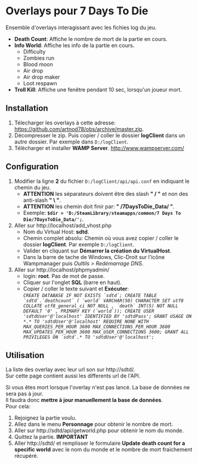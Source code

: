 # Overlays pour 7 Days To Die
Ensemble d'overlays interagissant avec les fichies log du jeu.
* **Death Count**: Affiche le nombre de mort de la partie en cours.
* **Info World**: Affiche les info de la partie en cours.
  * Difficulty
  * Zombies run
  * Blood moon
  * Air drop
  * Air drop maker
  * Loot respawn
* **Troll Kill**: Affiche une fenêtre pendant 10 sec, lorsqu'un joueur mort.  

## Installation
1. Télecharger les overlays à cette adresse: https://github.com/artnod78/obs/archive/master.zip.  
1. Décompresser le zip. Puis copier / coller le dossier **logClient** dans un autre dossier. Par exemple dans `D:/logClient`.
1. Télécharger et installer **WAMP Server**. http://www.wampserver.com/

## Configuration
1. Modifier la ligne **2** du fichier `D:/logClient/api/api.conf` en indiquant le chemin du jeu. 
   * **ATTENTION** les séparateurs doivent être des slash **" / "** et non des anti-slash **" \ "**.
   * **ATTENTION** les chemin doit finir par: **" /7DaysToDie_Data/ "**.
   * Exemple: **`$dir = 'D:/SteamLibrary/steamapps/common/7 Days To Die/7DaysToDie_Data/';`**.
1. Aller sur http://localhost/add_vhost.php
   * Nom du Virtual Host: **sdtd**.
   * Chemin complet absolu: Chemin où vous avez copier / coller le dossier **logClient**. Par exemple `D:/logClient`.
   * Valider en cliquant sur **Démarrer la création du VirtualHost**. 
   * Dans la barre de tache de Windows, Clic-Droit sur l'icône Wampmanager puis *Oultils > Redémarrage DNS*.  
1. Aller sur http://localhost/phpmyadmin/
   * login: **root**. Pas de mot de passe.
   * Cliquer sur l'onglet **SQL** (barre en haut).  
   * Copier / coller le texte suivant et **Exécuter**:  
*```CREATE DATABASE IF NOT EXISTS `sdtd`;
CREATE TABLE `sdtd`.`deathcount` ( `world` VARCHAR(50) CHARACTER SET utf8 COLLATE utf8_general_ci NOT NULL , `death` INT(5) NOT NULL DEFAULT '0' , PRIMARY KEY (`world`));
CREATE USER 'sdtdUser'@'localhost' IDENTIFIED BY 'sdtdPass';
GRANT USAGE ON *.* TO 'sdtdUser'@'localhost' REQUIRE NONE WITH MAX_QUERIES_PER_HOUR 3600 MAX_CONNECTIONS_PER_HOUR 3600 MAX_UPDATES_PER_HOUR 3600 MAX_USER_CONNECTIONS 3600;
GRANT ALL PRIVILEGES ON `sdtd`.* TO 'sdtdUser'@'localhost';```*

## Utilisation
La liste des overlay avec leur url son sur http://sdtd/.  
Sur cette page contient aussi les differents url de l'API.  

Si vous êtes mort lorsque l'overlay n'est pas lancé. La base de données ne sera pas à jour.  
Il faudra donc **mettre à jour manuellement la base de données**.  
Pour cela:
1. Rejoignez la partie voulu.
1. Allez dans le menu **Personnage** pour obtenir le nombre de mort.
1. Aller sur http://sdtd/api/getworld.php pour obtenir le nom du monde.
1. Quittez la partie. **IMPORTANT**
1. Aller http://sdtd/ et remplisser le formulaire **Update death count for a specific world** avec le nom du monde et le nombre de mort fraichement récupéré.
